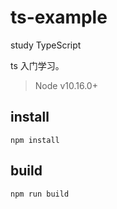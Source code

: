 # ts-example
study TypeScript


ts 入门学习。

> Node v10.16.0+

## install

```
npm install
```

## build

```
npm run build
```
